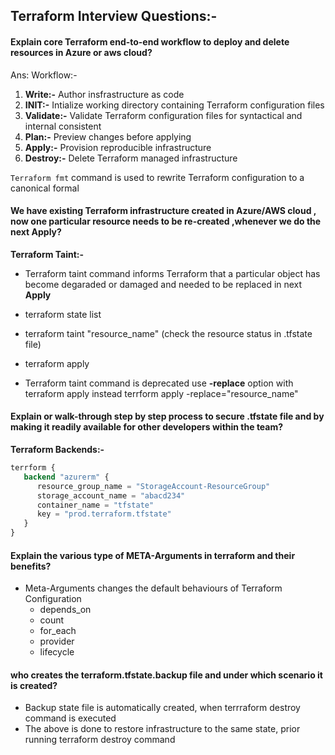 Terraform Interview Questions:-
-----------------------------
#### Explain core Terraform end-to-end workflow to deploy and delete resources in Azure or aws cloud?

Ans: Workflow:-
1. **Write:-** Author insfrastructure as code
2. **INIT:-** Intialize working directory containing Terraform configuration files 
3. **Validate:-** Validate Terraform configuration files for syntactical and internal consistent
4. **Plan:-** Preview changes before applying
5. **Apply:-** Provision reproducible infrastructure
6. **Destroy:-** Delete Terraform managed infrastructure

`Terraform fmt` command is used to rewrite Terraform configuration to a canonical formal

#### We have existing Terraform infrastructure created in Azure/AWS cloud , now one particular resource needs to be re-created ,whenever we do the next **Apply**?

**Terraform Taint:-**

+ Terraform taint command informs Terraform that a particular object has become degaraded or damaged and needed to be replaced in next **Apply**

+ terraform state list
+ terraform taint "resource_name" (check the resource status in .tfstate file)
+ terraform apply
+ Terraform taint command is deprecated use **-replace** option with terraform apply instead terrform apply -replace="resource_name"

#### Explain or walk-through step by step process to secure **.tfstate** file and by making it readily available for other developers within the team?

**Terraform Backends:-**

```terraform 
terrform {
   backend "azurerm" {
      resource_group_name = "StorageAccount-ResourceGroup"
      storage_account_name = "abacd234"
      container_name = "tfstate"
      key = "prod.terraform.tfstate"
   }
}
```
#### Explain the various type of META-Arguments in terraform and their benefits?

+ Meta-Arguments changes the default behaviours of Terraform Configuration
   + depends_on
   + count
   + for_each
   + provider
   + lifecycle

#### who creates the **terraform.tfstate.backup** file and under which scenario it is created?
   + Backup state file is automatically created, when terrraform destroy command is executed 
   + The above is done to restore infrastructure to the same state, prior running terraform destroy command
   


   
   